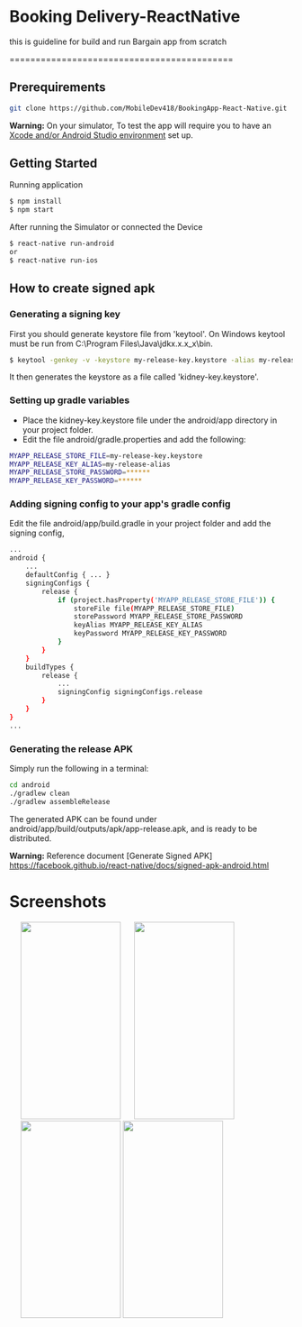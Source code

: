 # Booking Delivery-ReactNative

this is guideline for build and run Bargain app from scratch

===========================================

## Prerequirements

```sh
git clone https://github.com/MobileDev418/BookingApp-React-Native.git
```

**Warning:** On your simulator, To test the app will require you to have an [Xcode and/or Android Studio environment](https://facebook.github.io/react-native/docs/getting-started.html) set up.

## Getting Started

Running application

```sh
$ npm install
$ npm start
```

After running the Simulator or connected the Device
```sh
$ react-native run-android
or
$ react-native run-ios
```

## How to create signed apk

### Generating a signing key

First you should generate keystore file from 'keytool'. On Windows keytool must be run from C:\Program Files\Java\jdkx.x.x_x\bin.
```sh
$ keytool -genkey -v -keystore my-release-key.keystore -alias my-release-alias -keyalg RSA -keysize 2048 -validity 10000
```
It then generates the keystore as a file called 'kidney-key.keystore'.

### Setting up gradle variables

- Place the kidney-key.keystore file under the android/app directory in your project folder.
- Edit the file android/gradle.properties and add the following:

```sh 
MYAPP_RELEASE_STORE_FILE=my-release-key.keystore
MYAPP_RELEASE_KEY_ALIAS=my-release-alias
MYAPP_RELEASE_STORE_PASSWORD=******
MYAPP_RELEASE_KEY_PASSWORD=******
```
### Adding signing config to your app's gradle config

Edit the file android/app/build.gradle in your project folder and add the signing config,

```sh
...
android {
    ...
    defaultConfig { ... }
    signingConfigs {
        release {
            if (project.hasProperty('MYAPP_RELEASE_STORE_FILE')) {
                storeFile file(MYAPP_RELEASE_STORE_FILE)
                storePassword MYAPP_RELEASE_STORE_PASSWORD
                keyAlias MYAPP_RELEASE_KEY_ALIAS
                keyPassword MYAPP_RELEASE_KEY_PASSWORD
            }
        }
    }
    buildTypes {
        release {
            ...
            signingConfig signingConfigs.release
        }
    }
}
...
```

### Generating the release APK

Simply run the following in a terminal:
```sh
cd android
./gradlew clean
./gradlew assembleRelease
```

The generated APK can be found under android/app/build/outputs/apk/app-release.apk, and is ready to be distributed.

**Warning:** Reference document [Generate Signed APK]
https://facebook.github.io/react-native/docs/signed-apk-android.html

###


# Screenshots
<div style="display:inline-block">
<img src="https://firebasestorage.googleapis.com/v0/b/fir-test-a3cb2.appspot.com/o/bargainbook%2Fsign.png?alt=media&token=c73589e1-336c-4749-85cb-6e3e8ecd2cdc" width="178" height="350" style="margin-left:20px" />
<img src="https://firebasestorage.googleapis.com/v0/b/fir-test-a3cb2.appspot.com/o/bargainbook%2FImage%206.png?alt=media&token=b94b0455-347e-425c-8e9a-a9186dda75fe" width="178" height="350" style="margin-left:20px"/>
<img src="https://firebasestorage.googleapis.com/v0/b/fir-test-a3cb2.appspot.com/o/bargainbook%2FImage%208.png?alt=media&token=3dfeeabd-854a-4745-b253-0d7024d39ff6" width="178" height="350" style="margin-left:20px"/>
<img src="https://firebasestorage.googleapis.com/v0/b/fir-test-a3cb2.appspot.com/o/bargainbook%2FImage%2011.png?alt=media&token=172f5c15-56c5-40cc-92ed-394dfe5fbf77" width="178" height="350" />

<div>
    
